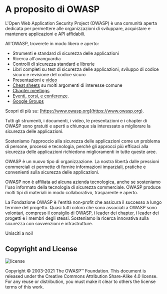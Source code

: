# A proposito di OWASP

L'Open Web Application Security Project (OWASP) è una comunità aperta dedicata per permettere alle organizzazioni di sviluppare, acquistare e mantenere applicazioni e API affidabili.

All'OWASP, troverete in modo libero e aperto:

- Strumenti e standard di sicurezza delle applicazioni
- Ricerca all'avanguardia
- Controlli di sicurezza standard e librerie
- Libri completi su test di sicurezza delle applicazioni, sviluppo di codice sicuro e revisione del codice sicuro
- Presentazioni e [video](https://www.youtube.com/user/OWASPGLOBAL)
- [Cheat sheets](https://cheatsheetseries.owasp.org/) su molti argomenti di interesse comune
- [Chapter meetings](https://owasp.org/chapters/)
- [Eventi, corsi, e conferenze](https://owasp.org/events/).
- [Google Groups](TBA)

Scopri di più su: [https://www.owasp.org](https://www.owasp.org).

Tutti gli strumenti, i documenti, i video, le presentazioni e i chapter di OWASP sono gratuiti e aperti a chiunque sia interessato a migliorare la sicurezza delle applicazioni.

Sosteniamo l'approccio alla sicurezza delle applicazioni come un problema di persone, processi e tecnologia, perché gli approcci più efficaci alla sicurezza delle applicazioni richiedono miglioramenti in tutte queste aree.

OWASP è un nuovo tipo di organizzazione. La nostra libertà dalle pressioni commerciali ci permette di fornire informazioni imparziali, pratiche e convenienti sulla sicurezza delle applicazioni.

OWASP non è affiliata ad alcuna azienda tecnologica, anche se sosteniamo l'uso informato della tecnologia di sicurezza commerciale. OWASP produce molti tipi di materiali in modo collaborativo, trasparente e aperto.

La Fondazione OWASP è l'entità non-profit che assicura il successo a lungo termine del progetto. Quasi tutti coloro che sono associati a OWASP sono volontari, compreso il consiglio di OWASP, i leader dei chapter, i leader dei progetti e i membri degli stessi. Sosteniamo la ricerca innovativa sulla sicurezza con sovvenzioni e infrastrutture.

Unisciti a noi!

## Copyright and License

![license](assets/license.png)

Copyright © 2003-2021 The OWASP™ Foundation. This document is released under the Creative Commons Attribution Share-Alike 4.0 license. For any reuse or distribution, you must make it clear to others the license terms of this work.
